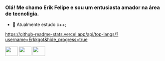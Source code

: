 ### Olá! Me chamo Erik Felipe e sou um entusiasta amador na área de tecnoligia.

- 🦠 Atualmente estudo c++;

https://github-readme-stats.vercel.app/api/top-langs/?username=Erkkgot&hide_progress=true


<img height="30" width="40" src="https://cdn.jsdelivr.net/gh/devicons/devicon/icons/cplusplus/cplusplus-original.svg" />
<img height="30" width="40" src="https://cdn.jsdelivr.net/gh/devicons/devicon/icons/lua/lua-original.svg" />
<img height="30" width="40" src="https://cdn.jsdelivr.net/gh/devicons/devicon/icons/java/java-original.svg" />
          
